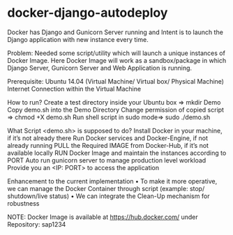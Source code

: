 # docker-django-autodeploy
Docker has Django and Gunicorn Server running and Intent is to launch the Django application with new instance every time.

Problem: 
Needed some script/utility which will launch a unique instances of Docker Image. Here Docker Image will work as a sandbox/package in which Django Server, Gunicorn Server and Web Application is running.

Prerequisite:
Ubuntu 14.04 (Virtual Machine/ Virtual box/ Physical Machine)
Internet Connection within the Virtual Machine

How to run?
Create a test directory inside your Ubuntu box => mkdir Demo
Copy demo.sh into the Demo Directory
Change permission of copied script => chmod +X demo.sh
Run shell script in sudo mode=> sudo ./demo.sh 

What Script <demo.sh> is supposed to do?
Install Docker in your machine, if it’s not already there
Run Docker services and Docker-Engine, if not already running 
PULL the Required IMAGE from Docker-Hub, if it’s not available locally
RUN Docker Image and maintain the instances according to PORT
Auto run gunicorn server to manage production level workload
Provide you an <IP: PORT> to access the application  

Enhancement to the current implementation
•	To make it more operative, we can manage the Docker Container through script (example: stop/ shutdown/live status) 
•	We can integrate the Clean-Up mechanism for robustness

NOTE: Docker Image is available at https://hub.docker.com/ under Repository: sap1234
